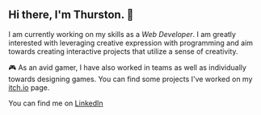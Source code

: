 ## Hi there, I'm Thurston. 👋


I am currently working on my skills as a *Web Developer*. I am greatly interested with leveraging creative expression with programming and aim towards creating interactive projects that utilize a sense of creativity.

🎮 As an avid gamer, I have also worked in teams as well as individually towards designing games. You can find some projects I've worked on my [itch.io](https://thurstontran.itch.io) page.

You can find me on [LinkedIn](https://www.linkedin.com/in/thurstontran/)
<!--
**thurstontran/thurstontran** is a ✨ _special_ ✨ repository because its `README.md` (this file) appears on your GitHub profile.

Here are some ideas to get you started:

- 🔭 I’m currently working on ...
- 🌱 I’m currently learning ...
- 👯 I’m looking to collaborate on ...
- 🤔 I’m looking for help with ...
- 💬 Ask me about ...
- 📫 How to reach me: ...
- 😄 Pronouns: ...
- ⚡ Fun fact: ...
-->
